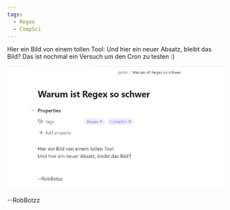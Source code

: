 ```yaml
---
tags:
  - Regex
  - CompSci
---
```

Hier ein Bild von einem tollen Tool:
Und hier ein neuer Absatz, bleibt das Bild?
Das ist nochmal ein Versuch um den Cron zu testen :)

![Image Description](/images/Pasted%20image%2020241130165959.png)

--RobBotzz